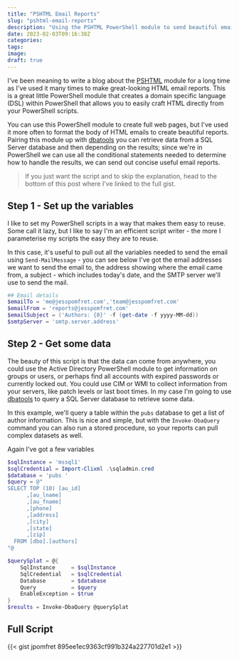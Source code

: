 ```yaml
---
title: "PSHTML Email Reports"
slug: "pshtml-email-reports"
description: "Using the PSHTML PowerShell module to send beautiful email reports, and of course dbatools to get the data from SQL Server"
date: 2023-02-03T09:16:38Z
categories:
tags:
image:
draft: true
---
```


I've been meaning to write a blog about the [PSHTML](https://github.com/Stephanevg/PSHTML#summary) module for a long time as I've used it many times to make great-looking HTML email reports. This is a great little PowerShell module that creates a domain specific language (DSL) within PowerShell that allows you to easily craft HTML directly from your PowerShell scripts.

You can use this PowerShell module to create full web pages, but I've used it more often to format the body of HTML emails to create beautiful reports. Pairing this module up with [dbatools](https://dbatools.io/) you can retrieve data from a SQL Server database and then depending on the results; since we're in PowerShell we can use all the conditional statements needed to determine how to handle the results, we can send out concise useful email reports.

> If you just want the script and to skip the explanation, head to the bottom of this post where I've linked to the full gist.

## Step 1 - Set up the variables

I like to set my PowerShell scripts in a way that makes them easy to reuse. Some call it lazy, but I like to say I'm an efficient script writer - the more I parameterise my scripts the easy they are to reuse.

In this case, it's useful to pull out all the variables needed to send the email using `Send-MailMessage` - you can see below I've got the email addresses we want to send the email to, the address showing where the email came from, a subject - which includes today's date, and the SMTP server we'll use to send the mail.

```PowerShell
## Email details
$emailTo = 'me@jesspomfret.com','team@jesspomfret.com'
$emailFrom = 'reports@jesspomfret.com'
$emailSubject = ('Authors: {0}' -f (get-date -f yyyy-MM-dd))
$smtpServer = 'smtp.server.address'
```

## Step 2 - Get some data

The beauty of this script is that the data can come from anywhere, you could use the Active Directory PowerShell module to get information on groups or users, or perhaps find all accounts with expired passwords or currently locked out. You could use CIM or WMI to collect information from your servers, like patch levels or last boot times. In my case I'm going to use [dbatools](https://dbatools.io/) to query a SQL Server database to retrieve some data.

In this example, we'll query a table within the `pubs` database to get a list of author information. This is nice and simple, but with the `Invoke-DbaQuery` command you can also run a stored procedure, so your reports can pull complex datasets as well.

Again I've got a few variables

```PowerShell
$sqlInstance = 'mssql1'
$sqlCredential = Import-Clixml .\sqladmin.cred
$database = 'pubs '
$query = @"
SELECT TOP (10) [au_id]
      ,[au_lname]
      ,[au_fname]
      ,[phone]
      ,[address]
      ,[city]
      ,[state]
      ,[zip]
  FROM [dbo].[authors]
"@

$querySplat = @{
    SqlInstance     = $sqlInstance
    SqlCredential   = $sqlCredential
    Database        = $database
    Query           = $query
    EnableException = $true
}
$results = Invoke-DbaQuery @querySplat
```

## Full Script

{{< gist jpomfret 895ee1ec9363cf991b324a227701d2e1 >}}
